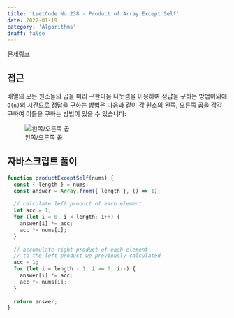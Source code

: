 ```yaml
---
title: 'LeetCode No.238 - Product of Array Except Self'
date: 2022-01-19
category: 'Algorithms'
draft: false
---
```


[문제링크](https://leetcode.com/problems/product-of-array-except-self/)

## 접근

배열의 모든 원소들의 곱을 미리 구한다음 나눗셈을 이용하여 정답을 구하는 방법이외에 `O(n)`의 시간으로 정답을 구하는 방법은 다음과 같이 각 원소의 왼쪽, 오른쪽 곱을 각각 구하여 이들을 구하는 방법이 있을 수 있습니다:

<figure>
    <img src="https://cdn.jsdelivr.net/gh/jaehyeon48/jaehyeon48.github.io@master/assets/images/algorithms/leetcode/238/approach.png" alt="왼쪽/오른쪽 곱" />
    <figcaption>왼쪽/오른쪽 곱</figcaption>
</figure>

## 자바스크립트 풀이

```js
function productExceptSelf(nums) {
  const { length } = nums;
  const answer = Array.from({ length }, () => 1);
  
  // calculate left product of each element
  let acc = 1;
  for (let i = 0; i < length; i++) {
    answer[i] *= acc;
    acc *= nums[i];
  }
  
  // accumulate right product of each element
  // to the left product we previously calculated
  acc = 1;
  for (let i = length - 1; i >= 0; i--) {
    answer[i] *= acc;
    acc *= nums[i];
  }
  
  return answer;
}
```
